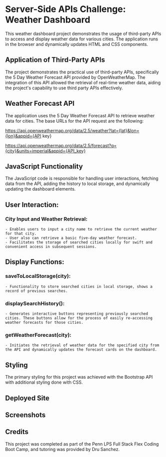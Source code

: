 # Server-Side APIs Challenge: Weather Dashboard

This weather dashboard project demonstrates the usage of third-party APIs to access and display weather data for various cities. The application runs in the browser and dynamically updates HTML and CSS components.


## Application of Third-Party APIs

The project demonstrates the practical use of third-party APIs, specifically the 5 Day Weather Forecast API provided by OpenWeatherMap. The integration of this API allowed the retrieval of real-time weather data, aiding the project's capability to use third party APIs effectively.

## Weather Forecast API

The application uses the 5 Day Weather Forecast API to retrieve weather data for cities. The base URLs for the API request are the following:

https://api.openweathermap.org/data/2.5/weather?lat={lat}&lon={lon}&appid={API key}

https://api.openweathermap.org/data/2.5/forecast?q={city}&units=imperial&appid={API_key}

## JavaScript Functionality

The JavaScript code is responsible for handling user interactions, fetching data from the API, adding the history to local storage, and dynamically updating the dashboard elements.

## User Interaction:

### City Input and Weather Retrieval:
    - Enables users to input a city name to retrieve the current weather for that city.
    - User also can retrieve a basic five-day weather forecast.
    - Facilitates the storage of searched cities locally for swift and convenient access in subsequent sessions.

## Display Functions:

### saveToLocalStorage(city):
    - Functionality to store searched cities in local storage, shows a record of previous searches.

### displaySearchHistory():
    - Generates interactive buttons representing previously searched cities. These buttons allow for the process of easily re-accessing weather forecasts for those cities.

### getWeatherForecast(city):
    - Initiates the retrieval of weather data for the specified city from the API and dynamically updates the forecast cards on the dashboard.


## Styling

The primary styling for this project was achieved with the Bootstrap API with additional styling done with CSS.

## Deployed Site

## Screenshots

## Credits
This project was completed as part of the Penn LPS Full Stack Flex Coding Boot Camp, and tutoring was provided by Dru Sanchez.